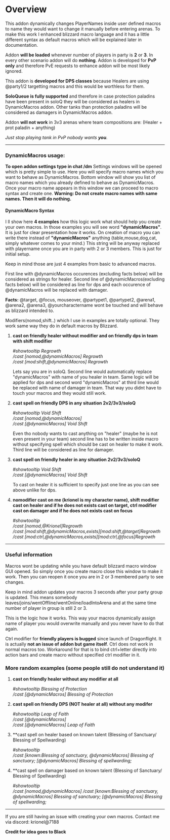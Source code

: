 # Overview
This addon dynamically changes PlayerNames inside user defined macros to name they would want to change it manually before entering arenas. To make this work I enhanced blizzard macro language and it has a little different syntax as default macros which will be explained later in documentation.

Addon **will be loaded** whenever number of players in party is **2** or **3**. In every other scenario addon will do **nothing**.
Addon is developed for **PvP only** and therefore PvE requests to enhance addon will be most likely ignored.

This addon is **developed for DPS classes** because Healers are using @party1/2 targetting macros and this would be worthless for them.

**SoloQueue is fully supported** and therefore in case protection paladins have been present in soloQ they will be considered as healers in DynamicMacros addon. Other tanks than protection paladins will be considered as damagers in DynamicMacros addon.

Addon **will not work** in 3v3 arenas where team compositions are: (Healer + prot paladin + anything)

*Just stop playing tank in PvP nobody wants **you**.*
___
### DynamicMacros usage:

**To open addon settings type in chat /dm**
Settings windows will be opened which is pretty simple to use. Here you will specify macro names which you want to behave as DynamicMacros. Bottom window will show you list of macro names which you already defined to behave as DynamicMacros. Once your macro name appears in this window we can proceed to macro syntax and create one.
**Warning: Do not create macro names with same names. Then it will do nothing.**

#### DynamicMacro Syntax

I ll show here **4 examples** how this logic work what should help you create your own macros. 
In those examples you will see word **"dynamicMacros"**. It is just for clear presentation how it works. On creation of macro you can write there instead of **"dynamicMacros"** anything (table,mouse,dog,cat, simply whatever comes to your mind.) This string will be anyway replaced with playername once you are in party with 2 or 3 members. This is just for initial setup.

Keep in mind those are just 4 examples from basic to advanced macros. 

First line with @dynamicMacros occurences (excluding facts below) will be considered as strings for healer. 
Second line of @dynamicMacros(excluding facts below) will be considered as line for dps and each occurence of @dynamicMacros will be replaced with damager. 

**Facts:** 
@target, @focus, mouseover, @partypet1, @partypet2, @arena1, @arena2, @arena3, @yourcharactername wont be touched and will behave as blizzard intended to.

Modifiers(nomod,shift..) which I use in examples are totally optional. They work same way they do in default macros by Blizzard.

1. **cast on friendly healer without modifier and on friendly dps in team with shift modifier**

    *#showtooltip Regrowth*   
    */cast [nomod,@dynamicMacros] Regrowth*   
    */cast [mod:shift,@dynamicMacros] Regrowth*
   
    Lets say you are in soloQ. Second line would automatically replace "dynamicMacros" with name of you healer in team. Same logic will be applied for dps and second word "dynamicMacros" at third line would be replaced with name of damager in team.
    That way you didnt have to touch your macros and they would still work.

2. **cast spell on friendly DPS in any situation 2v2/3v3/soloQ**
   
   *#showtooltip Void Shift*\
   */cast [nomod,@dynamicMacros]*   
   */cast [@dynamicMacros] Void Shift*
   
    Even tho nobody wants to cast anything on "healer" (maybe he is not even present in your team) second line has to be written inside macro without specifying spell which should be cast on healer to make it work. Third line will be considered as line for damager.

3. **cast spell on friendly healer in any situation 2v2/3v3/soloQ**
   
    *#showtooltip Void Shift*   
    */cast [@dynamicMacros] Void Shift*
   
    To cast on healer it is sufficient to specify just one line as you can see above unlike for dps.

4. **nomodifier cast on me (krionel is my character name), shift modifier cast on healer and if he does not exists cast on target, ctrl modifier cast on damager and if he does not exists cast on focus**
   
    *#showtooltip*   
    */cast [nomod,@Krionel]Regrowth*   
    */cast [mod:shift,@dynamicMacros,exists][mod:shift,@target]Regrowth*   
    */cast [mod:ctrl,@dynamicMacros,exists][mod:ctrl,@focus]Regrowth*
   
___
### Useful information
Macros wont be updating while you have default blizzard macro window GUI opened. So simply once you create macro close this window to make it work. Then you can reopen it once you are in 2 or 3 membered party to see changes.

Keep in mind addon updates your macros 3 seconds after your party group is updated. This means somebody leaves/joins/wentOffline/wentOnline/loadIntoArena and at the same time number of player in group is still 2 or 3.

This is the logic how it works. This way your macros dynamically assign name of player you would overwrite manually and you never have to do that again.

Ctrl modifier for **friendly players is bugged** since launch of Dragonflight. It is actually **not an issue of addon but game itself**. Ctrl does not work in normal macros too. Workaround for that is to bind ctrl+letter directly into action bars and create macro without specified ctrl modifier in it.

### More random examples (some people still do not understand it)

1. **cast on friendly healer without any modifier at all**

    *#showtooltip Blessing of Protection*   
    */cast [@dynamicMacros] Blessing of Protection*   

2. **cast spell on friendly DPS (NOT healer at all) without any modifer**
   
   *#showtooltip Leap of Faith*\
   */cast [@dynamicMacros]*   
   */cast [@dynamicMacros] Leap of Faith*

3. **cast spell on healer based on known talent (Blessing of Sanctuary/ Blessing of Spellwarding) 

   *#showtooltip*   
   */cast [known:Blessing of sanctuary, @dynamicMacros] Blessing of sanctuary; [@dynamicMacros] Blessing of spellwarding;*
   
4. **cast spell on damager based on known talent (Blessing of Sanctuary/ Blessing of Spellwarding) 

   *#showtooltip*   
   */cast [nomod,@dynamicMacros]*
   */cast [known:Blessing of sanctuary, @dynamicMacros] Blessing of sanctuary; [@dynamicMacros] Blessing of spellwarding;*

---
If you are still having an issue with creating your own macros. Contact me via discord: krionel@7188


**Credit for idea goes to Black**
